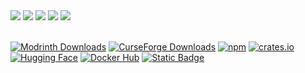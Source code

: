 <div>
  <img src="https://badges.strrl.dev/years/a0a7">
  <img src="https://badges.strrl.dev/commits/all/a0a7">
  <img src="https://badges.strrl.dev/prs/all/a0a7">
  <img src="https://badges.strrl.dev/issues/all/a0a7">
  <img src="https://img.shields.io/badge/dynamic/json?&label=All%20Stars&style=flat&color=bright-green&style=for-the-badge&query=%24.stars&url=https://api.github-star-counter.workers.dev/user/a0a7">
</div>
<br>

[![Modrinth Downloads](https://img.shields.io/endpoint?url=https%3A%2F%2Fraw.githubusercontent.com%2Fa0a7%2Fmodrinthdownloads%2Frefs%2Fheads%2Fmain%2Fmodrinth-downloads.json&logoColor=white&label=Modrinth&labelColor=2ebf31&color=262b30
)](https://modrinth.com/user/lev)
[![CurseForge Downloads](https://img.shields.io/endpoint?url=https%3A%2F%2Fraw.githubusercontent.com%2Fa0a7%2Fmodrinthdownloads%2Fheads%2Fmain%2Fcurseforge-downloads.json&logo=curseforge&logoColor=white&label=Curseforge&labelColor=e76232&color=262b30
)](https://www.curseforge.com/members/a0a7/)
[![npm](https://img.shields.io/badge/npm-%23CB3837.svg?style=default&logo=npm&logoColor=white)](https://www.npmjs.com/~a0a7)
[![crates.io](https://img.shields.io/badge/crates.io-orange.svg?style=default&logo=rust&logoColor=white)](https://crates.io/users/a0a7)
[![Hugging Face](https://img.shields.io/badge/huggingface-%23FFD21F.svg?style=default&logo=huggingface&logoColor=black)](https://huggingface.co/a0a7)
[![Docker Hub](https://img.shields.io/badge/Docker%20Hub-%231D63ED.svg?style=default&logo=docker&logoColor=white)](https://hub.docker.com/u/a0a7)
[![Static Badge](https://img.shields.io/badge/Firefox%20Extensions-51267e?logo=firefox&logoColor=white&link=https%3A%2F%2Faddons.mozilla.org%2Fen-US%2Ffirefox%2Fuser%2F18438447%2F)](https://addons.mozilla.org/en-US/firefox/user/18438447/)
